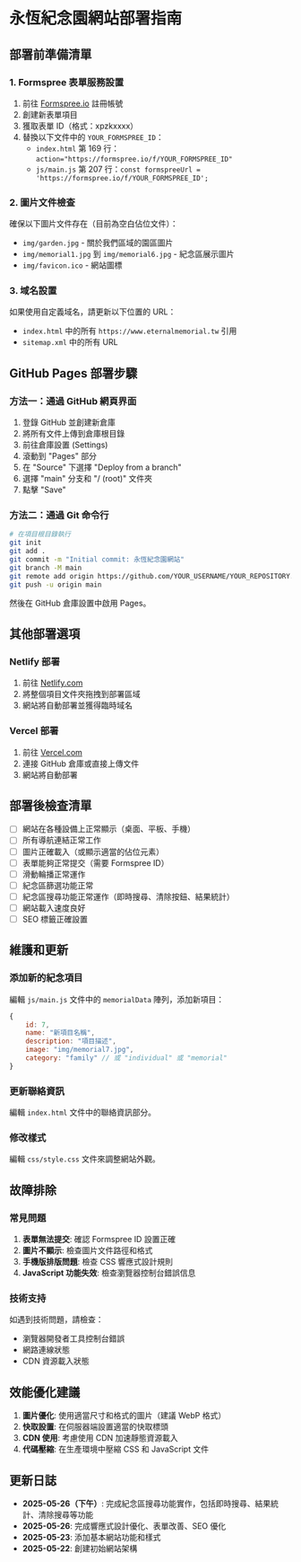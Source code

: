 # 永恆紀念園網站部署指南

## 部署前準備清單

### 1. Formspree 表單服務設置
1. 前往 [Formspree.io](https://formspree.io/) 註冊帳號
2. 創建新表單項目
3. 獲取表單 ID（格式：xpzkxxxx）
4. 替換以下文件中的 `YOUR_FORMSPREE_ID`：
   - `index.html` 第 169 行：`action="https://formspree.io/f/YOUR_FORMSPREE_ID"`
   - `js/main.js` 第 207 行：`const formspreeUrl = 'https://formspree.io/f/YOUR_FORMSPREE_ID';`

### 2. 圖片文件檢查
確保以下圖片文件存在（目前為空白佔位文件）：
- `img/garden.jpg` - 關於我們區域的園區圖片
- `img/memorial1.jpg` 到 `img/memorial6.jpg` - 紀念區展示圖片
- `img/favicon.ico` - 網站圖標

### 3. 域名設置
如果使用自定義域名，請更新以下位置的 URL：
- `index.html` 中的所有 `https://www.eternalmemorial.tw` 引用
- `sitemap.xml` 中的所有 URL

## GitHub Pages 部署步驟

### 方法一：通過 GitHub 網頁界面
1. 登錄 GitHub 並創建新倉庫
2. 將所有文件上傳到倉庫根目錄
3. 前往倉庫設置 (Settings)
4. 滾動到 "Pages" 部分
5. 在 "Source" 下選擇 "Deploy from a branch"
6. 選擇 "main" 分支和 "/ (root)" 文件夾
7. 點擊 "Save"

### 方法二：通過 Git 命令行
```bash
# 在項目根目錄執行
git init
git add .
git commit -m "Initial commit: 永恆紀念園網站"
git branch -M main
git remote add origin https://github.com/YOUR_USERNAME/YOUR_REPOSITORY.git
git push -u origin main
```

然後在 GitHub 倉庫設置中啟用 Pages。

## 其他部署選項

### Netlify 部署
1. 前往 [Netlify.com](https://netlify.com)
2. 將整個項目文件夾拖拽到部署區域
3. 網站將自動部署並獲得臨時域名

### Vercel 部署
1. 前往 [Vercel.com](https://vercel.com)
2. 連接 GitHub 倉庫或直接上傳文件
3. 網站將自動部署

## 部署後檢查清單

- [ ] 網站在各種設備上正常顯示（桌面、平板、手機）
- [ ] 所有導航連結正常工作
- [ ] 圖片正確載入（或顯示適當的佔位元素）
- [ ] 表單能夠正常提交（需要 Formspree ID）
- [ ] 滑動輪播正常運作
- [ ] 紀念區篩選功能正常
- [ ] 紀念區搜尋功能正常運作（即時搜尋、清除按鈕、結果統計）
- [ ] 網站載入速度良好
- [ ] SEO 標籤正確設置

## 維護和更新

### 添加新的紀念項目
編輯 `js/main.js` 文件中的 `memorialData` 陣列，添加新項目：

```javascript
{
    id: 7,
    name: "新項目名稱",
    description: "項目描述",
    image: "img/memorial7.jpg",
    category: "family" // 或 "individual" 或 "memorial"
}
```

### 更新聯絡資訊
編輯 `index.html` 文件中的聯絡資訊部分。

### 修改樣式
編輯 `css/style.css` 文件來調整網站外觀。

## 故障排除

### 常見問題
1. **表單無法提交**: 確認 Formspree ID 設置正確
2. **圖片不顯示**: 檢查圖片文件路徑和格式
3. **手機版排版問題**: 檢查 CSS 響應式設計規則
4. **JavaScript 功能失效**: 檢查瀏覽器控制台錯誤信息

### 技術支持
如遇到技術問題，請檢查：
- 瀏覽器開發者工具控制台錯誤
- 網路連線狀態
- CDN 資源載入狀態

## 效能優化建議

1. **圖片優化**: 使用適當尺寸和格式的圖片（建議 WebP 格式）
2. **快取設置**: 在伺服器端設置適當的快取標頭
3. **CDN 使用**: 考慮使用 CDN 加速靜態資源載入
4. **代碼壓縮**: 在生產環境中壓縮 CSS 和 JavaScript 文件

## 更新日誌

- **2025-05-26（下午）**: 完成紀念區搜尋功能實作，包括即時搜尋、結果統計、清除搜尋等功能
- **2025-05-26**: 完成響應式設計優化、表單改善、SEO 優化
- **2025-05-23**: 添加基本網站功能和樣式
- **2025-05-22**: 創建初始網站架構
